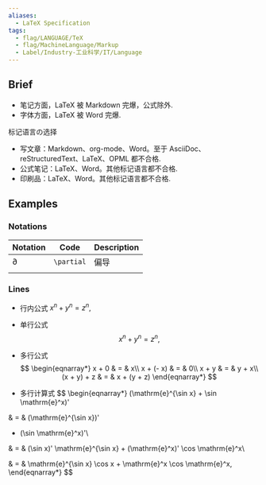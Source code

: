 ```yaml
---
aliases:
  - LaTeX Specification
tags:
  - flag/LANGUAGE/TeX
  - flag/MachineLanguage/Markup
  - Label/Industry-工业科学/IT/Language
---
```


## Brief

- 笔记方面，LaTeX 被 Markdown 完爆，公式除外.
- 字体方面，LaTeX 被 Word 完爆.

标记语言の选择

- 写文章：Markdown、org-mode、Word。至于 AsciiDoc、reStructuredText、LaTeX、OPML 都不合格.
- 公式笔记：LaTeX、Word。其他标记语言都不合格.
- 印刷品：LaTeX、Word。其他标记语言都不合格.

## Examples

### Notations


| Notation   | Code       | Description |
| ---------- | ---------- | ----------- |
| $\partial$ | `\partial` | 偏导          |
|            |            |             |


### Lines

- 行内公式 $x^n + y^n = z^n,$

- 单行公式
$$x^n + y^n = z^n,$$

- 多行公式
$$
\begin{eqnarray*}
x + 0 & = & x\\
x + (- x) & = & 0\\
x + y & = & y + x\\
(x + y) + z & = & x + (y + z)
\end{eqnarray*}
$$


- 多行计算式
$$
\begin{eqnarray*}
(\mathrm{e}^{\sin x} + \sin \mathrm{e}^x)'

& = &
(\mathrm{e}^{\sin x})'
+ (\sin \mathrm{e}^x)'\\

& = &
(\sin x)'
\mathrm{e}^{\sin x} + (\mathrm{e}^x)' \cos \mathrm{e}^x\\

& = &
\mathrm{e}^{\sin x} \cos x + \mathrm{e}^x \cos \mathrm{e}^x,
\end{eqnarray*}
$$
